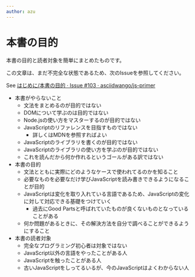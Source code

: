 ```yaml
---
author: azu
---
```


# 本書の目的

本書の目的と読者対象を簡単にまとめたものです。

この文章は、まだ不完全な状態であるため、次のIssueを参照してください。

See [はじめに/本書の目的 · Issue #103 · asciidwango/js-primer](https://github.com/asciidwango/js-primer/issues/103 "はじめに/本書の目的 · Issue #103 · asciidwango/js-primer")

- 本書がやらないこと
    - 文法をまとめるのが目的ではない
    - DOMについて学ぶのは目的ではない
    - Node.jsの使い方をマスターするのが目的ではない
    - JavaScriptのリファレンスを目指すものではない
        - 詳しくはMDNを参照すればよい
    - JavaScriptのライブラリを書くのが目的ではない
    - JavaScriptのライブラリの使い方を学ぶのが目的ではない
    - これを読んだから何か作れるというゴールがある訳ではない
- 本書の目的
    - 文法とともに実際にどのようなケースで使われてるのかを知ること
    - 必要なものを必要なだけ学びJavaScriptを読み書きできるようになることが目的
    - JavaScriptは変化を取り入れている言語であるため、JavaScriptの変化に対して対応できる基礎をつけていく
        - 過去にGood Partsと呼ばれていたものが良くないものとなっていることがある
    - 何か問題があるときに、その解決方法を自分で調べることができるようにすること
- 本書の読者対象
    - 完全なプログラミング初心者は対象ではない
    - JavaScript以外の言語をやったことがある人
    - JavaScriptを触ったことがある人
    - 古いJavaScriptをしってるいるが、今のJavaScriptはよくわからない人
